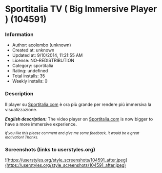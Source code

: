 # Sportitalia TV ( Big Immersive Player ) (104591)

### Information
- Author: acolombo (unknown)
- Created at: unknown
- Updated at: 9/10/2014, 11:21:55 AM
- License: NO-REDISTRIBUTION
- Category: sportitalia
- Rating: undefined
- Total installs: 35
- Weekly installs: 0


### Description
Il player su <a href="http://sportitalia.com/">Sportitalia.com</a> è ora più grande per rendere più immersiva la visualizzazione.

<i><b>English description:</b></i>
The video player on <a href="http://sportitalia.com/">Sportitalia.com</a> is now bigger to have a more immersive experience.

<i><small>If you like this please comment and give me some feedback, it would be a great motivation! Thanks.</i></small>


### Screenshots (links to userstyles.org)
![https://userstyles.org/style_screenshots/104591_after.jpeg](https://userstyles.org/style_screenshots/104591_after.jpeg)


